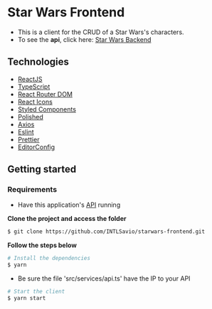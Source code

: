 # Star Wars Frontend
- This is a client for the CRUD of a Star Wars's characters.
- To see the **api**, click here: [Star Wars Backend](https://github.com/INTLSavio/starwars-backend)

## Technologies

- [ReactJS](https://reactjs.org/)
- [TypeScript](https://www.typescriptlang.org/)
- [React Router DOM](https://reacttraining.com/react-router/)
- [React Icons](https://react-icons.netlify.com/#/)
- [Styled Components](https://styled-components.com/)
- [Polished](https://github.com/styled-components/polished)
- [Axios](https://github.com/axios/axios)
- [Eslint](https://eslint.org/)
- [Prettier](https://prettier.io/)
- [EditorConfig](https://editorconfig.org/)

## Getting started

### Requirements

- Have this application's [API](https://github.com/INTLSavio/starwars-backend) running

**Clone the project and access the folder**

```bash
$ git clone https://github.com/INTLSavio/starwars-frontend.git
```

**Follow the steps below**

```bash
# Install the dependencies
$ yarn
```

- Be sure the file 'src/services/api.ts' have the IP to your API

```bash
# Start the client
$ yarn start
```

